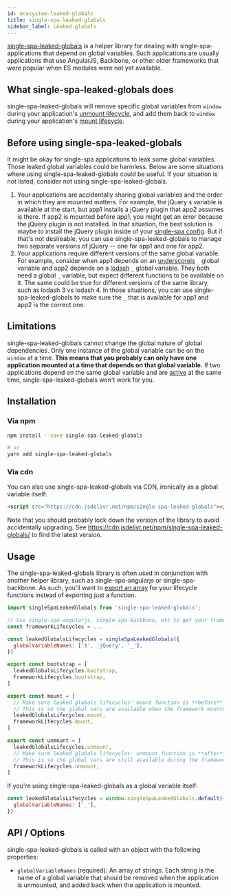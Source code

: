 ```yaml
---
id: ecosystem-leaked-globals
title: single-spa-leaked-globals
sidebar_label: Leaked globals
---
```


[single-spa-leaked-globals](https://github.com/single-spa/single-spa-leaked-globals) is a helper library for dealing with single-spa-applications
that depend on global variables. Such applications are usually applications that use AngularJS, Backbone, or other older frameworks
that were popular when ES modules were not yet available.

## What single-spa-leaked-globals does
single-spa-leaked-globals will remove specific global variables from `window` during your application's
[unmount lifecycle](/docs/building-applications.html#unmount), and add them back to `window` during your application's
[mount lifecycle](/docs/building-applications.html#mount).

## Before using single-spa-leaked-globals
It might be okay for single-spa applications to leak some global variables. Those leaked global variables could be harmless. Below are some
situations where using single-spa-leaked-globals could be useful. If your situation is not listed, consider not using single-spa-leaked-globals.

1. Your applications are accidentally sharing global variables and the order in which they are mounted matters. For example, the jQuery `$` variable
  is available at the start, but app1 installs a jQuery plugin that app2 assumes is there. If app2 is mounted
  before app1, you might get an error because the jQuery plugin is not installed. In that situation, the best solution is maybe to install
  the jQuery plugin inside of your [single-spa config](/docs/configuration.html). But if that's not desireable, you can use single-spa-leaked-globals
  to manage two separate versions of jQuery -- one for app1 and one for app2.
2. Your applications require different versions of the same global variable. For example, consider when app1 depends on
  an [underscorejs](https://underscorejs.org/) `_` global variable and app2 depends on a [lodash](https://lodash.com/) `_` global variable.
  They both need a global `_` variable, but expect different functions to be available on it. The same could be true for different versions of the
  same library, such as lodash 3 vs lodash 4. In those situations, you can use single-spa-leaked-globals to make sure the `_` that is available
  for app1 and app2 is the correct one.

## Limitations
single-spa-leaked-globals cannot change the global nature of global dependencies. Only one instance of the global variable can be on the
`window` at a time. **This means that you probably can only have one application mounted at a time that depends on that global variable.**
If two applications depend on the same global variable and are [active](docs/configuration.html#activity-function) at the same time,
single-spa-leaked-globals won't work for you.

## Installation
### Via npm
```sh
npm install --save single-spa-leaked-globals

# or
yarn add single-spa-leaked-globals
```

### Via cdn
You can also use single-spa-leaked-globals via CDN, ironically as a global variable itself:
```html
<script src="https://cdn.jsdelivr.net/npm/single-spa-leaked-globals"></script>
```

Note that you should probably lock down the version of the library to avoid accidentally upgrading. See 
https://cdn.jsdelivr.net/npm/single-spa-leaked-globals/ to find the latest version.

## Usage
The single-spa-leaked-globals library is often used in conjunction with another helper library, such as
single-spa-angularjs or single-spa-backbone. As such, you'll want to
[export an array](/docs/building-applications.html#registered-application-lifecycle) for your lifecycle functions
instead of exporting just a function.

```js
import singleSpaLeakedGlobals from 'single-spa-leaked-globals';

// Use single-spa-angularjs, single-spa-backbone, etc to get your framework specific lifecycles
const frameworkLifecycles = ...

const leakedGlobalsLifecycles = singleSpaLeakedGlobals({
  globalVariableNames: ['$', 'jQuery', '_'],
})

export const bootstrap = [
  leakedGlobalsLifecycles.bootstrap,
  frameworkLifecycles.bootstrap,
]

export const mount = [
  // Make sure leaked globals lifecycles' mount function is **before** other lifecycles' mount
  // This is so the global vars are available when the framework mounts
  leakedGlobalsLifecycles.mount,
  frameworkLifecycles.mount,
]

export const unmount = [
  leakedGlobalsLifecycles.unmount,
  // Make sure leaked globals lifecycles' unmount function is **after** other lifecycles' unmount
  // This is so the global vars are still available during the framework unmount lifecycle function.
  frameworkLifecycles.unmount,
]
```

If you're using single-spa-leaked-globals as a global variable itself:
```js
const leakedGlobalsLifecycles = window.singleSpaLeakedGlobals.default({
  globalVariableNames: ['_'],
})
```

## API / Options
single-spa-leaked-globals is called with an object with the following properties:
- `globalVariableNames` (required): An array of strings. Each string is the name of a global variable that should
  be removed when the application is unmounted, and added back when the application is mounted.

